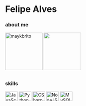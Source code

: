 # Felipe Alves

### about me
<div>
  <img height="120em" src="https://github-readme-stats.vercel.app/api?username=felipealves0957&show_icons=true&theme=radical&hide_border=true" alt="maykbrito"/> 
  <img height="120em" src="https://github-readme-stats.vercel.app/api/top-langs/?username=felipealves0957&layout=compact&langs_count=7&theme=radical&hide_border=true"/>
</div>
  
##

### skills
<div style="display: inline_block">
  <img align="center" alt="JavaScript" height="30" width="40" title="JavaScript" src="https://cdn.jsdelivr.net/gh/devicons/devicon/icons/javascript/javascript-original.svg">
  <img align="center" alt="Python" height="30" width="40" title="Python" src="https://cdn.jsdelivr.net/gh/devicons/devicon/icons/python/python-original.svg">
  <img align="center" alt="CSharp" height="30" width="40" title="CSharp" src="https://cdn.jsdelivr.net/gh/devicons/devicon/icons/csharp/csharp-plain.svg">
  <img align="center" alt="NodeJS" height="30" width="40" title="NodeJS" src="https://cdn.jsdelivr.net/gh/devicons/devicon/icons/nodejs/nodejs-original.svg">
  <img align="center" alt="MySQL" height="30" width="40" title="MySQL" src="https://cdn.jsdelivr.net/gh/devicons/devicon/icons/mysql/mysql-original.svg">
</div>
  
